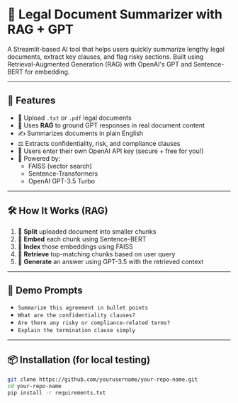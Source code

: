 # 🧾 Legal Document Summarizer with RAG + GPT

A Streamlit-based AI tool that helps users quickly summarize lengthy legal documents, extract key clauses, and flag risky sections. Built using Retrieval-Augmented Generation (RAG) with OpenAI's GPT and Sentence-BERT for embedding.

---

## 🚀 Features

- 📄 Upload `.txt` or `.pdf` legal documents
- 🧠 Uses **RAG** to ground GPT responses in real document content
- ✍️ Summarizes documents in plain English
- ⚖️ Extracts confidentiality, risk, and compliance clauses
- 🔐 Users enter their own OpenAI API key (secure + free for you!)
- 🧩 Powered by:
  - FAISS (vector search)
  - Sentence-Transformers
  - OpenAI GPT-3.5 Turbo

---

## 🛠️ How It Works (RAG)

1. 🔹 **Split** uploaded document into smaller chunks
2. 🔹 **Embed** each chunk using Sentence-BERT
3. 🔹 **Index** those embeddings using FAISS
4. 🔹 **Retrieve** top-matching chunks based on user query
5. 🔹 **Generate** an answer using GPT-3.5 with the retrieved context

---

## 🧪 Demo Prompts

- `Summarize this agreement in bullet points`
- `What are the confidentiality clauses?`
- `Are there any risky or compliance-related terms?`
- `Explain the termination clause simply`

---

## 📦 Installation (for local testing)

```bash
git clone https://github.com/yourusername/your-repo-name.git
cd your-repo-name
pip install -r requirements.txt
